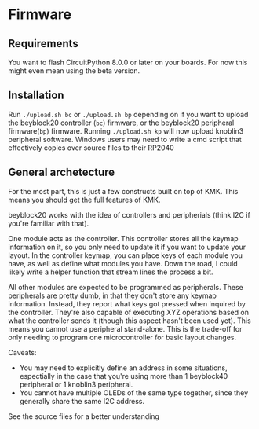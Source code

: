 # Firmware

## Requirements
You want to flash CircuitPython 8.0.0 or later on your boards.
For now this might even mean using the beta version.

## Installation
Run `./upload.sh bc` or `./upload.sh bp` depending on if you want to upload the beyblock20 controller (`bc`) firmware, or the beyblock20 peripheral firmware(`bp`) firmware. Running `./upload.sh kp` will now upload knoblin3 peripheral software. Windows users may need to write a cmd script that effectively copies over source files to their RP2040

## General archetecture
For the most part, this is just a few constructs built on top of KMK. This means you should get the full features of KMK.

beyblock20 works with the idea of controllers and peripherials (think I2C if you're familiar with that).

One module acts as the controller. This controller stores all the keymap information on it, so you only need to update it if you want to update your layout. In the controller keymap, you can place keys of each module you have, as well as define what modules you have. Down the road, I could likely write a helper function that stream lines the process a bit. 

All other modules are expected to be programmed as peripherals. These peripherals are pretty dumb, in that they don't store any keymap information. Instead, they report what keys got pressed when inquired by the controller. They're also capable of executing XYZ operations based on what the controller sends it (though this aspect hasn't been used yet). This means you cannot use a peripheral stand-alone. This is the trade-off for only needing to program one microcontroller for basic layout changes.

Caveats:
- You may need to explicitly define an address in some situations, espectially in the case that you're using more than 1 beyblock40 peripheral or 1 knoblin3 peripheral.
- You cannot have multiple OLEDs of the same type together, since they generally share the same I2C address.

See the source files for a better understanding
